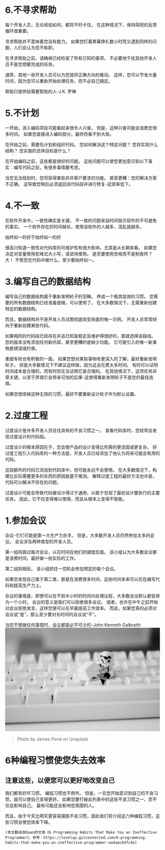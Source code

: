 # 6.不寻求帮助

每个开发人员，无论经验如何，都将不时卡住。 在这种情况下，保持简短的反馈循环很重要。

寻求帮助并不意味着您没有能力。 如果您盯着屏幕挣扎数小时而又遇到同样的问题，人们会认为您不称职。

在寻求帮助之前，请确保已经检查了所有已知的事项。 不必要地干扰其他开发人员不是您想要完成的任务。

通常，其他一些开发人员可以为您提供正确方向的推动。 这样，您可以节省大量时间，因为您可以重新开始处理任务，而不必自己搞定。

帮助只提供给需要帮助的人-J.K. 罗琳
# 5.不计划

一开始，进入编码项目可能看起来很令人兴奋。 但是，这种兴奋可能会浪费您很多时间。 如果您直接进入编码部分，最终将看不到大局。

在开始之前，需要先计划和组织代码。 您如何解决这个特定问题？ 您将实现什么结构？ 您实施的总体目标是什么？

在开始编码之前，这些都是很好的问题。 这些问题可以使您更加意识到以下事实：编写代码之前，有很多事情要考虑。

当您无法规划时，您将获得某些并非客户要求的功能。 甚至更糟：您的解决方案不正确。 这导致您稍后必须返回该代码段并进行修复-这效率低下。
# 4.不一致

在软件开发中，一致性确实是关键。 不一致的问题来自时间毁灭软件的不可避免的事实。 一个软件存在的时间越长，使用该软件的人越多，混乱就越多。

始终如一的好于始终如一的好

很高兴知道一致性对代码库的可维护性有很大影响，尤其是从长期来看。 如果您决定对变量使用驼峰式大小写，请坚持使用。 是否要使用空格而不是制表符？ 大！ 不管您在代码中做什么，至少要始终如一。
# 3.编写自己的数据结构

编写自己的数据结构属于重新发明轮子的范畴。 养成一个极其低效的习惯。 您需要的所有数据结构已经准备就绪，可以使用了。 在大多数情况下，无需重新创建特定的数据结构。

而且，数据结构并不是开发人员试图彻底改变局面的唯一示例。 开发人员常常倾向于重新创建某些代码。

如果相同的代码段已经存在并且已知是稳定且维护得很好的，那就选择该路线。 您的版本没有添加任何新内容，甚至更糟的是缺少功能。 它可能引入的唯一新事物是错误或约束。

重塑车轮也有积极的一面。 如果您想对某些事物有更深入的了解，最好重新发明轮子。 但是大多数情况下不建议这样做，因为这会花费太多时间。 有时可以证明时间成本是合理的，而有时则无法证明它是合理的。 在其他情况下，这项任务非常关键，以至于弄错它会带来可怕的后果-这使得重新发明轮子不是您的最佳选择。

如果您想改掉这种无效的习惯，最好不要重新设计轮子作为默认设置。
# 2.过度工程

过度设计是许多开发人员往往具有的不良习惯之一。 查看代码库时，您经常会发现过度设计的代码段。

过度设计的根本原因在于，您会使产品的设计变得比所需的更坚固或更复杂。 将过度工程引入代码库的一种方法是，开发人员已经添加了他认为将来可能会有用的代码。

这段额外的代码已添加到代码库中，但可能永远不会使用。 在大多数情况下，构建比实际需要更多的东西的原因是基于推测。 解释过度工程的最好方法也许是，代码可以解决不存在的问题。

过度设计可能会导致代码被设计得过于通用，以致于忽视了最初设计要执行的主要任务。 因此，它不仅变得难以使用，而且从根本上变得不智能。
# 1.参加会议

会议-它们可能是第一大生产力杀手。 但是，大多数开发人员仍然参加太多的会议。 会议涉及两种类型的开发人员。

第一组将跳过每次会议，以花时间在他们的键盘后面。 该小组认为大多数会议都是浪费时间，最好做一些实际的工作。

第二组则相反。 该小组抓住一切机会参加预定的每个会议。

如果您发现自己属于第二类，那是在浪费很多时间，这些时间本来可以花在编写代码和提高生产力上。

会议的事情是，即使可以在不到半小时的时间内处理议程，大多数会议默认都安排为一个小时。 会议的意义是我们可以拒绝很多会议。 或者，也许在中午之前开始对会议拒绝发言，这样您便可以在早晨提高工作效率。 而且，如果您真的必须对会议说“是”，那么至少要对长时间的会议说“不”。

当您不想做任何事情时，会议都是必不可少的-John Kenneth Galbraith
![Photo by James Pond on Unsplash](0!skyWRC5Daw-NoC0a)
> Photo by James Pond on Unsplash

# 6种编程习惯使您失去效率
## 注意这些，以便您可以更好地改变自己

我们都有好坏习惯。 编程习惯也不例外。 但是，一旦您开始意识到自己的不良习惯，就可以使自己变得更好。 如果您要打破此列表中的这些不良习惯之一，您不仅会影响自己。 最有可能还会影响您周围的人。

而且，由于今天比明天更容易摆脱不良习惯，因此我们将介绍这六种编程习惯，这些习惯会使您效率下降。
```
(本文翻译自Daan的文章《6 Programming Habits That Make You an Ineffective Programmer》，参考：https://levelup.gitconnected.com/6-programming-habits-that-make-you-an-ineffective-programmer-aa4aac64fc4e)
```
